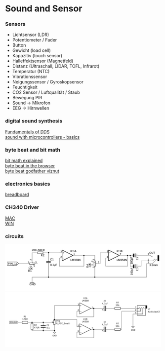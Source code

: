 # Sound and Sensor
 
### Sensors
 - Lichtsensor (LDR)
 - Potentiometer / Fader
 - Button
 - Gewicht (load cell)
 - Kapazitiv (touch sensor)
 - Halleffektsensor (Magnetfeld)
 - Distanz (Ultraschall, LIDAR, TOFL, Infrarot)
 - Temperatur (NTC)
 - Vibrationssensor
 - Neigungssensor / Gyroskopsensor
 - Feuchtigkeit
 - CO2 Sensor / Luftqualität / Staub
 - Bewegung PIR 
 - Sound -> Mikrofon 
 - EEG -> Hirnwellen
 

### digital sound synthesis
[Fundamentals of DDS](https://www.analog.com/media/en/training-seminars/tutorials/MT-085.pdf)  
[sound with microcontrollers - basics](https://docs.google.com/presentation/d/1hkkO9E6nDX2Fc8-_3xpN_fOWZSlyRCr3UhbPVnf_sVU/edit?usp=sharing)


### byte beat and bit math
[bit math explained](https://playground.arduino.cc/Code/BitMath/)  
[byte beat in the browser](https://wurstcaptures.untergrund.net/music/)  
[byte beat godfather viznut](http://viznut.fi/en/)

### electronics basics
[breadboard](https://computers.tutsplus.com/tutorials/how-to-use-a-breadboard-and-build-a-led-circuit--mac-54746)

### CH340 Driver
[MAC](https://github.com/adrianmihalko/ch340g-ch34g-ch34x-mac-os-x-driver)  
[WIN](http://www.wch.cn/download/CH341SER_ZIP.html)
### circuits
![old](fizzi_for_uno_schematics.png)
![new](alternative_output.png)